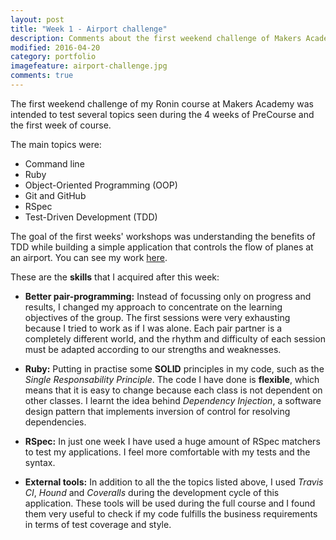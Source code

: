 ```yaml
---
layout: post
title: "Week 1 - Airport challenge"
description: Comments about the first weekend challenge of Makers Academy.
modified: 2016-04-20
category: portfolio
imagefeature: airport-challenge.jpg
comments: true
---
```


The first weekend challenge of my Ronin course at Makers Academy was intended to test several topics seen during the 4 weeks of PreCourse and the first week of course. 

The main topics were:

  - Command line
  - Ruby
  - Object-Oriented Programming (OOP)
  - Git and GitHub
  - RSpec
  - Test-Driven Development (TDD)


The goal of the first weeks' workshops was understanding the benefits of TDD while building a simple application that controls the flow of planes at an airport. You can see my work <a href="https://github.com/omajul85/airport_challenge" target="_blank">here</a>. 

These are the **skills** that I acquired after this week:

  - **Better pair-programming:** Instead of focussing only on progress and results, I changed my approach to concentrate on the learning objectives of the group. The first sessions were very exhausting because I tried to work as if I was alone. Each pair partner is a completely different world, and the rhythm and difficulty of each session must be adapted according to our strengths and weaknesses.
  
  - **Ruby:** Putting in practise some **SOLID** principles in my code, such as the *Single Responsability Principle*. The code I have done is **flexible**, which means that it is easy to change because each class is not dependent on other classes. I learnt the idea behind *Dependency Injection*, a software design pattern that implements inversion of control for resolving dependencies. 
  
  - **RSpec:** In just one week I have used a huge amount of RSpec matchers to test my applications. I feel more comfortable with my tests and the syntax.

  - **External tools:** In addition to all the the topics listed above, I used *Travis CI*, *Hound* and *Coveralls* during the development cycle of this application. These tools will be used during the full course and I found them very useful to check if my code fulfills the business requirements in terms of test coverage and style.